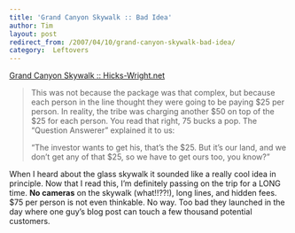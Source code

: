 ```yaml
---
title: 'Grand Canyon Skywalk :: Bad Idea'
author: Tim
layout: post
redirect_from: /2007/04/10/grand-canyon-skywalk-bad-idea/
category:  Leftovers
---
```

[Grand Canyon Skywalk :: Hicks-Wright.net][1]

> This was not because the package was that complex, but because each person in the line thought they were going to be paying $25 per person. In reality, the tribe was charging another $50 on top of the $25 for each person. You read that right, 75 bucks a pop. The &#8220;Question Answerer&#8221; explained it to us:
>
> &#8220;The investor wants to get his, that&#8217;s the $25. But it&#8217;s our land, and we don&#8217;t get any of that $25, so we have to get ours too, you know?&#8221;

When I heard about the glass skywalk it sounded like a really cool idea in principle. Now that I read this, I&#8217;m definitely passing on the trip for a LONG time. **No cameras** on the skywalk (what!!??!), long lines, and hidden fees. $75 per person is not even thinkable. No way. Too bad they launched in the day where one guy&#8217;s blog post can touch a few thousand potential customers.

 [1]: http://www.hicks-wright.net/blog.php?id=5173
